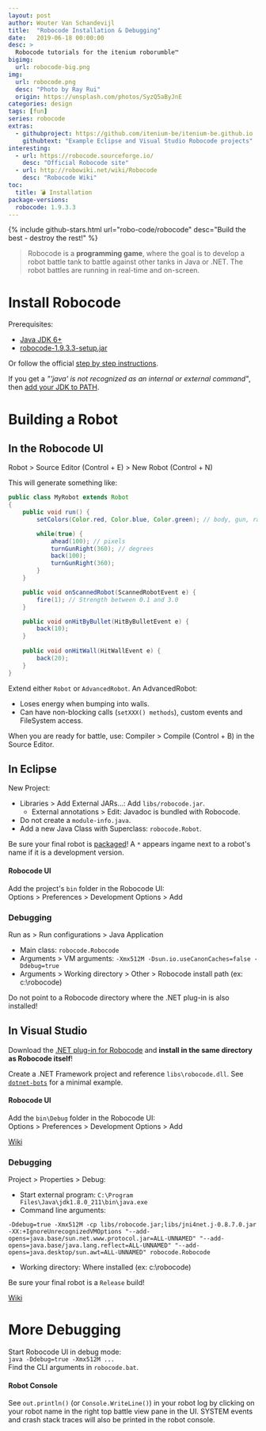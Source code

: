 ```yaml
---
layout: post
author: Wouter Van Schandevijl
title:  "Robocode Installation & Debugging"
date:   2019-06-18 00:00:00
desc: >
  Robocode tutorials for the itenium roborumble™
bigimg:
  url: robocode-big.png
img:
  url: robocode.png
  desc: "Photo by Ray Rui"
  origin: https://unsplash.com/photos/SyzQ5aByJnE
categories: design
tags: [fun]
series: robocode
extras:
  - githubproject: https://github.com/itenium-be/itenium-be.github.io
    githubtext: "Example Eclipse and Visual Studio Robocode projects"
interesting:
  - url: https://robocode.sourceforge.io/
    desc: "Official Robocode site"
  - url: http://robowiki.net/wiki/Robocode
    desc: "Robocode Wiki"
toc:
  title: 💣 Installation
package-versions:
  robocode: 1.9.3.3
---
```


{% include github-stars.html url="robo-code/robocode" desc="Build the best - destroy the rest!" %}

> Robocode is a **programming game**, where the goal is to develop a robot battle tank to battle against
> other tanks in Java or .NET. The robot battles are running in real-time and on-screen.


<!--more-->

# Install Robocode

Prerequisites:  
- [Java JDK 6+](https://www.oracle.com/technetwork/java/javase/downloads/jdk8-downloads-2133151.html)
- [robocode-1.9.3.3-setup.jar](https://sourceforge.net/projects/robocode/files/robocode/1.9.3.3/)

Or follow the official [step by step instructions](http://robowiki.net/wiki/Robocode/System_Requirements).


If you get a _"'java' is not recognized as an internal or external command"_, then
[add your JDK to PATH](http://robowiki.net/wiki/Robocode/System_Requirements#Setting_environmental_variables_on_Windows).



# Building a Robot

## In the Robocode UI

Robot > Source Editor (Control + E) > New Robot (Control + N)

This will generate something like:
```java
public class MyRobot extends Robot
{
    public void run() {
        setColors(Color.red, Color.blue, Color.green); // body, gun, radar

        while(true) {
            ahead(100); // pixels
            turnGunRight(360); // degrees
            back(100);
            turnGunRight(360);
        }
    }

    public void onScannedRobot(ScannedRobotEvent e) {
        fire(1); // Strength between 0.1 and 3.0
    }

    public void onHitByBullet(HitByBulletEvent e) {
        back(10);
    }
    
    public void onHitWall(HitWallEvent e) {
        back(20);
    }   
}
```

Extend either `Robot` or `AdvancedRobot`. An AdvancedRobot:  
- Loses energy when bumping into walls. 
- Can have non-blocking calls (`setXXX() methods`), custom events and FileSystem access.

When you are ready for battle, use: Compiler > Compile (Control + B) in the Source Editor.


## In Eclipse

New Project:  
- Libraries > Add External JARs...: Add `libs/robocode.jar`.
    - External annotations > Edit: Javadoc is bundled with Robocode.
- Do not create a `module-info.java`.
- Add a new Java Class with Superclass: `robocode.Robot`.

Be sure your final robot is [packaged](http://robowiki.net/wiki/Robocode/Package_Robot)!
A `*` appears ingame next to a robot's name if it is a development version.


#### Robocode UI

Add the project's `bin` folder in the Robocode UI:  
Options > Preferences > Development Options > Add  


### Debugging

Run as > Run configurations > Java Application

- Main class: `robocode.Robocode`
- Arguments > VM arguments: `-Xmx512M -Dsun.io.useCanonCaches=false -Ddebug=true`
- Arguments > Working directory > Other > Robocode install path (ex: c:\robocode)

Do not point to a Robocode directory where the .NET plug-in is also installed!



## In Visual Studio

Download the [.NET plug-in for Robocode](https://sourceforge.net/projects/robocode/files/robocode/1.9.3.3/) 
and **install in the same directory as Robocode itself**!

Create a .NET Framework project and reference `libs\robocode.dll`.
See [`dotnet-bots`](https://github.com/itenium-be/itenium-be.github.io) for a minimal example. 


#### Robocode UI

Add the `bin\Debug` folder in the Robocode UI:  
Options > Preferences > Development Options > Add  

[Wiki](http://robowiki.net/wiki/Robocode/.NET/Create_a_.NET_robot_with_Visual_Studio)


### Debugging

Project > Properties > Debug:  
- Start external program: `C:\Program Files\Java\jdk1.8.0_211\bin\java.exe`
- Command line arguments: 
```
-Ddebug=true -Xmx512M -cp libs/robocode.jar;libs/jni4net.j-0.8.7.0.jar -XX:+IgnoreUnrecognizedVMOptions "--add-opens=java.base/sun.net.www.protocol.jar=ALL-UNNAMED" "--add-opens=java.base/java.lang.reflect=ALL-UNNAMED" "--add-opens=java.desktop/sun.awt=ALL-UNNAMED" robocode.Robocode
```
- Working directory: Where installed (ex: c:\robocode)

Be sure your final robot is a `Release` build!

[Wiki](http://robowiki.net/wiki/Robocode/.NET/Debug_a_.NET_robot_in_Visual_Studio)



# More Debugging

Start Robocode UI in debug mode:  
`java -Ddebug=true -Xmx512M ...`  
Find the CLI arguments in `robocode.bat`.


#### Robot Console

See `out.println()` (or `Console.WriteLine()`) in your robot log by clicking on your robot name in the right top battle
view pane in the UI. SYSTEM events and crash stack traces will also be printed in the robot console.
